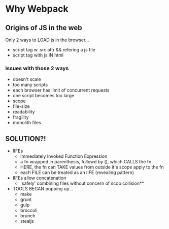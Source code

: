 # Why Webpack

## Origins of JS in the web
Only 2 ways to LOAD js in the browser...
- script tag w. src attr && refering a js file
- script tag with js IN html

### Issues with those 2 ways
- doesn't scale
- too many scripts
- each browser has limit of concurrent requests
- one script becomes too large
- scope
- file-size
- readability
- fragility
- monolith files

## SOLUTION?!
- IIFEs
  - Immediately Invoked Function Expression
  - a fn wrapped in parenthesis, followd by (), which CALLS the fn
  - HERE, the fn can TAKE values from outside it's scope apply to the fn
  - each FILE can be treated as an IIFE (revealing pattern)
- IIFEs allow concatenation
	- 'safely' combining files without concern of scop collision**
- TOOLS BEGAN popping up...
  - make
  - grunt
  - gulp
  - broccoli
  - brunch
  - stealjs
  